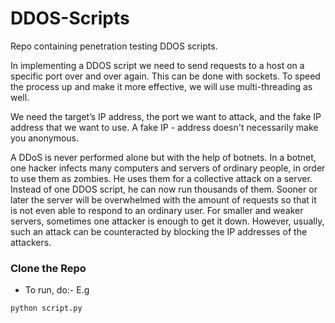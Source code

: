 # DDOS-Scripts
Repo containing penetration testing DDOS scripts.

In implementing a DDOS script we need to send requests to a host on a specific port over and over again. This can be done with sockets. To speed the process up and make it more effective, we will use multi-threading as well.

We need the target’s IP address, the port we want to attack, and the fake IP address that we want to use. A fake IP - address doesn't necessarily make you anonymous.

A DDoS is never performed alone but with the help of botnets. In a botnet, one hacker infects many computers and servers of ordinary people, in order to use them as zombies. He uses them for a collective attack on a server. Instead of one DDOS script, he can now run thousands of them. Sooner or later the server will be overwhelmed with the amount of requests so that it is not even able to respond to an ordinary user. For smaller and weaker servers, sometimes one attacker is enough to get it down. However, usually, such an attack can be counteracted by blocking the IP addresses of the attackers.
### Clone the Repo
- To run, do:- E.g
```
python script.py
```
